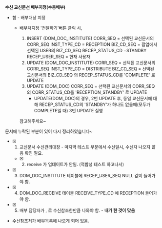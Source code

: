 **수신 교신문선 배부지정(수동배부)**
- 함 - 배부대상 지정
    - 배부처지정 '전달하기'버튼 클릭 시,
        1. INSERT (DOM_DOC_INSTITUTE)
        CORR_SEQ = 선택된 교신문서의 CORR_SEQ
        INST_TYPE_CD = RECEPTION
        BIZ_CD_SEQ = 팝업에서 선택된 USER의 BIZ_CD_SEQ
        RECEP_STATUS_CD =STANDBY
        RECEP_USER_SEQ = 현재 사용자
        2. UPDATE (DOM_DOC_INSTITUTE)
        CORR_SEQ = 선택된 교신문서의 CORR_SEQ
        INST_TYPE_CD = DISTRIBUTE
        BIZ_CD_SEQ = 선택된 교신문서의 BIZ_CD_SEQ 의
        RECEP_STATUS_CD를 'COMPLETE' 로 UPDATE
        3. UPDATE (DOM_DOC)
        CORR_SEQ = 선택된 교신문서의 CORR_SEQ 의
        CORR_STATUS_CD를 'RECEPTION_STANDBY' 로 UPDATE
            - UPDATE(DOM_DOC)의 경우,
            2번 UPDATE 후, 동일 교신문서에 대해 RECEP_STATUS_CD의 'STANDBY'가 하나도 없을때(모두가 COMPLETE일 때) 3번 UPDATE 실행
        
        참고해주세요~
        

문서에 누락된 부분이 있어 다시 정리하였습니다~

- [x]  1. 교신문서 수신관리대장 - 마지막 테스트 부분에서 수신일시, 수신자 나오지 않음 확인 필요.
    - [x]  2. receive 가 업데이트가 안됨. (적합성 테스트 하고나서)
- [x]  3. DOM_DOC_INSTITUTE 테이블에 RECEP_USER_SEQ NULL 값이 들어가야 함.
- [x]  4. DOM_DOC_RECEIVE 테이블 RECEIVE_TYPE_CD 에  RECEPTION 들어가야 함.
- [x]  5. 배부 담당자가 , 로 수신참조한만큼 나와야 함. - **내가 한 것이 맞음**

- 수신참조처가 배부목록에 나오게 되어 있음.
